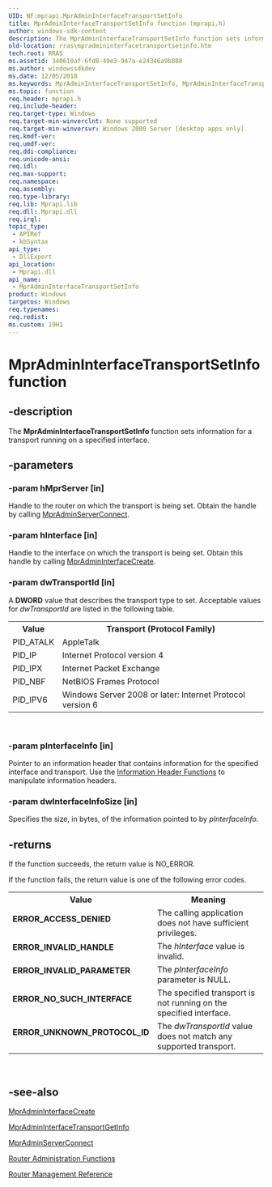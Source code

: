 ```yaml
---
UID: NF:mprapi.MprAdminInterfaceTransportSetInfo
title: MprAdminInterfaceTransportSetInfo function (mprapi.h)
author: windows-sdk-content
description: The MprAdminInterfaceTransportSetInfo function sets information for a transport running on a specified interface.
old-location: rras\mpradmininterfacetransportsetinfo.htm
tech.root: RRAS
ms.assetid: 340610af-6fd8-49e3-947a-e24346a9b888
ms.author: windowssdkdev
ms.date: 12/05/2018
ms.keywords: MprAdminInterfaceTransportSetInfo, MprAdminInterfaceTransportSetInfo function [RAS], _mpr_mpradmininterfacetransportsetinfo, mprapi/MprAdminInterfaceTransportSetInfo, rras.mpradmininterfacetransportsetinfo
ms.topic: function
req.header: mprapi.h
req.include-header: 
req.target-type: Windows
req.target-min-winverclnt: None supported
req.target-min-winversvr: Windows 2000 Server [desktop apps only]
req.kmdf-ver: 
req.umdf-ver: 
req.ddi-compliance: 
req.unicode-ansi: 
req.idl: 
req.max-support: 
req.namespace: 
req.assembly: 
req.type-library: 
req.lib: Mprapi.lib
req.dll: Mprapi.dll
req.irql: 
topic_type:
 - APIRef
 - kbSyntax
api_type:
 - DllExport
api_location:
 - Mprapi.dll
api_name:
 - MprAdminInterfaceTransportSetInfo
product: Windows
targetos: Windows
req.typenames: 
req.redist: 
ms.custom: 19H1
---
```


# MprAdminInterfaceTransportSetInfo function


## -description


The 
<b>MprAdminInterfaceTransportSetInfo</b> function sets information for a transport running on a specified interface.


## -parameters




### -param hMprServer [in]

Handle to the router on which the transport is being set. Obtain the handle by calling 
<a href="https://docs.microsoft.com/windows/desktop/api/mprapi/nf-mprapi-mpradminserverconnect">MprAdminServerConnect</a>.


### -param hInterface [in]

Handle to the interface on which the transport is being set. Obtain this handle by calling 
<a href="https://docs.microsoft.com/windows/desktop/api/mprapi/nf-mprapi-mpradmininterfacecreate">MprAdminInterfaceCreate</a>.


### -param dwTransportId [in]

A <b>DWORD</b> value that describes the transport type to set. Acceptable values for <i>dwTransportId</i> are listed in the following table.

<table>
<tr>
<th>Value</th>
<th>Transport (Protocol Family)</th>
</tr>
<tr>
<td>PID_ATALK</td>
<td>AppleTalk</td>
</tr>
<tr>
<td>PID_IP</td>
<td>Internet Protocol version 4</td>
</tr>
<tr>
<td>PID_IPX</td>
<td>Internet Packet Exchange</td>
</tr>
<tr>
<td>PID_NBF</td>
<td>NetBIOS Frames Protocol</td>
</tr>
<tr>
<td>PID_IPV6</td>
<td>Windows Server 2008 or later: Internet Protocol version 6</td>
</tr>
</table>
 


### -param pInterfaceInfo [in]

Pointer to an information header that contains information for the specified interface and transport. Use the 
<a href="https://docs.microsoft.com/windows/desktop/RRAS/router-information-functions">Information Header Functions</a> to manipulate information headers.


### -param dwInterfaceInfoSize [in]

Specifies the size, in bytes, of the information pointed to by <i>pInterfaceInfo</i>.


## -returns



If the function succeeds, the return value is NO_ERROR.

If the function fails, the return value is one of the following error codes.

<table>
<tr>
<th>Value</th>
<th>Meaning</th>
</tr>
<tr>
<td width="40%">
<dl>
<dt><b>ERROR_ACCESS_DENIED</b></dt>
</dl>
</td>
<td width="60%">
The calling application does not have sufficient privileges.

</td>
</tr>
<tr>
<td width="40%">
<dl>
<dt><b>ERROR_INVALID_HANDLE</b></dt>
</dl>
</td>
<td width="60%">
The <i>hInterface</i> value is invalid.

</td>
</tr>
<tr>
<td width="40%">
<dl>
<dt><b>ERROR_INVALID_PARAMETER</b></dt>
</dl>
</td>
<td width="60%">
The <i>pInterfaceInfo</i> parameter is NULL.

</td>
</tr>
<tr>
<td width="40%">
<dl>
<dt><b>ERROR_NO_SUCH_INTERFACE</b></dt>
</dl>
</td>
<td width="60%">
The specified transport is not running on the specified interface.

</td>
</tr>
<tr>
<td width="40%">
<dl>
<dt><b>ERROR_UNKNOWN_PROTOCOL_ID</b></dt>
</dl>
</td>
<td width="60%">
The <i>dwTransportId</i> value does not match any supported transport.

</td>
</tr>
</table>
 




## -see-also




<a href="https://docs.microsoft.com/windows/desktop/api/mprapi/nf-mprapi-mpradmininterfacecreate">MprAdminInterfaceCreate</a>



<a href="https://docs.microsoft.com/windows/desktop/api/mprapi/nf-mprapi-mpradmininterfacetransportgetinfo">MprAdminInterfaceTransportGetInfo</a>



<a href="https://docs.microsoft.com/windows/desktop/api/mprapi/nf-mprapi-mpradminserverconnect">MprAdminServerConnect</a>



<a href="https://docs.microsoft.com/windows/desktop/RRAS/router-administration-functions">Router Administration Functions</a>



<a href="https://docs.microsoft.com/windows/desktop/RRAS/router-management-reference">Router Management Reference</a>
 

 

